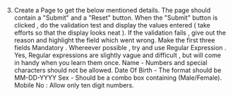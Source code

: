 3. Create a Page to get the below mentioned details. The page should contain a "Submit" and a "Reset" button. When the "Submit" button is clicked , do the validation test and display the values entered ( take efforts so that the display looks neat ). If the validation fails , give out the reason and highlight the field which went wrong. Make the first three fields Mandatory . Whereever possible , try and use Regular Expression . Yes, Regular expressions are slightly vague and difficult , but will come in handy when you learn them once.
    Name - Numbers and special characters should not be allowed.
    Date Of Birth - The format should be MM-DD-YYYY
    Sex - Should be a combo box containing (Male/Female).
    Mobile No : Allow only ten digit numbers.